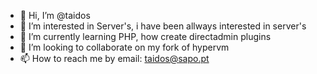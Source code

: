 - 👋 Hi, I’m @taidos
- 👀 I’m interested in Server's, i have been allways interested in server's
- 🌱 I’m currently learning PHP, how create directadmin plugins
- 💞️ I’m looking to collaborate on my fork of hypervm
- 📫 How to reach me by email: taidos@sapo.pt

<!---
taidos/taidos is a ✨ special ✨ repository because its `README.md` (this file) appears on your GitHub profile.
You can click the Preview link to take a look at your changes.
--->
